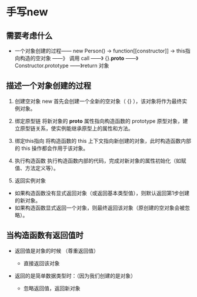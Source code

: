 # 手写new

## 需要考虑什么
- 一个对象创建的过程—— new Person() -> function[[constructor]] -> this指向构造的空对象 ——》 调用 call ——》 {}.__proto__ ——》Constructor.prototype ——》return 对象

## 描述一个对象创建的过程
1. 创建空对象
new 首先会创建一个全新的空对象（ {} ），该对象将作为最终实例对象。

2. 绑定原型链
将新对象的 __proto__ 属性指向构造函数的 prototype 原型对象，建立原型链关系，使实例能继承原型上的属性和方法。

3. 绑定this指向
将构造函数的 this 上下文指向新创建的对象，此时构造函数内部的 this 操作都会作用于该对象。

4. 执行构造函数
执行构造函数内部的代码，完成对新对象的属性初始化（如赋值、方法定义等）。

5. 返回实例对象
- 如果构造函数没有显式返回对象（或返回基本类型值），则默认返回第1步创建的新对象。
- 如果构造函数显式返回一个对象，则最终返回该对象（原创建的空对象会被忽略）。

## 当构造函数有返回值时 

- 返回值是对象的时候 （尊重返回值）
    - 直接返回该对象

- 返回的是简单数据类型时：（因为我们创建的是对象）
    - 忽略返回值，返回新对象
